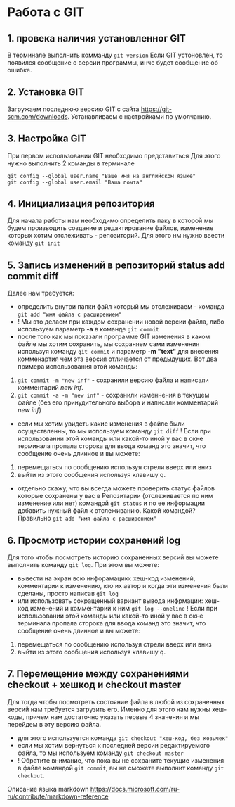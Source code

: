 # Работа с GIT

## 1. провека наличия установленног GIT
В терминале выполнить комманду `git version`
Если GIT устоновлен, то появился сообщение о версии программы, инче будет сообщение об ошибке.

## 2. Установка GIT
Загружаем последнюю версию GIT с сайта https://git-scm.com/downloads. Устанавливаем с настройками по умолчанию.

## 3. Настройка GIT
При первом использовании GIT необходимо представиться
Для этого нужно выполнить 2 команды в терминале
```
git config --global user.name "Ваше имя на английском языке"
git config --global user.email "Ваша почта"
```

## 4. Инициализация репозитория
Для начала работы нам необходимо определить паку в которой мы будем производить создание и редактирование файлов, изменение которых хотим отслеживать - репозиторий.
Для этого нм нужно ввести команду `git init`

## 5. Запись изменений в репозиторий status add commit diff

Далее нам требуется:
* определить внутри папки файл который мы отслеживаем - команда `git add "имя файла с расширением"` 
* ! Мы это делаем при каждом сохранении новой версии файла, либо используем параметр **-a** в команде `git commit`
* после того как мы показали программе GIT изменения в каком файле мы хотим сохранить, мы сохраняем сами изменения используя команду `git commit` и параметр **-m "text"** для внесения комменартия чем эта версия отличается от предыдущих. Вот два примера использования этой команды:
1. `git commit -m "new inf"` - сохранили версию файла и написали комментарий *new inf*.
2. `git commit -a -m "new inf"` - сохранили изменнения в текущем файле (без его принудительного выбора и написали комментарий *new inf*)
* если мы хотим увидеть какие изменения в файле были осуществленны, то мы используем команду `git diff`
! Если при использовании этой команды или какой-то иной у вас в окне терминала пропала сторока для ввода команд это значит, что сообщение очень длинное и вы можете:
1. перемещаться по сообщению используя стрели вверх или вниз
2. выйти из этого сообщения используя клавишу q.
* отдельно скажу, что вы всегда можете проверить статус файлов которые сохранены у вас в Репозитарии (отслеживается по ним изменение или нет) командой `git status` и по ее информации добавить нужный файл к отслеживанию. Какой командой? Правильно `git add "имя файла с расширением"`  

## 6. Просмотр истории сохранений log

Для того чтобы посмотреть историю сохраненных версий вы можете выполнить команду `git log`. При этом вы можете:
* вывести на экран всю инфорамацию: хеш-код изменений, комментарии к изменению, кто их автор и когда эти изменения были сделаны, просто написав `git log`
* или использовать сокращенный вариант вывода инфрмации: хеш-код изменений и комментарий к ним `git log --oneline`
! Если при использовании этой команды или какой-то иной у вас в окне терминала пропала сторока для ввода команд это значит, что сообщение очень длинное и вы можете:
1. перемещаться по сообщению используя стрели вверх или вниз
2. выйти из этого сообщения используя клавишу q.

## 7. Перемещение между сохранениями checkout + хешкод и checkout master 

Для тогда чтобы посмотреть состояние файла в любой из сохраненных версий нам требуется загрузить его. Именно для этого нам нужны хеш-коды, причем нам достаточно указать первые 4 значения и мы перейдем в эту версию файла.

* для этого используется команда `git checkout "хеш-код, без ковычек"`
* если мы хотим вернуться к последней версии редактируемого файла, то мы используем команду `git checkout master`
* ! Обратите внимание, что пока вы не сохраните текущие изменения в файле командой `git commit`, вы не сможете выполнит команду `git checkout`.


Описание языка markdown
https://docs.microsoft.com/ru-ru/contribute/markdown-reference